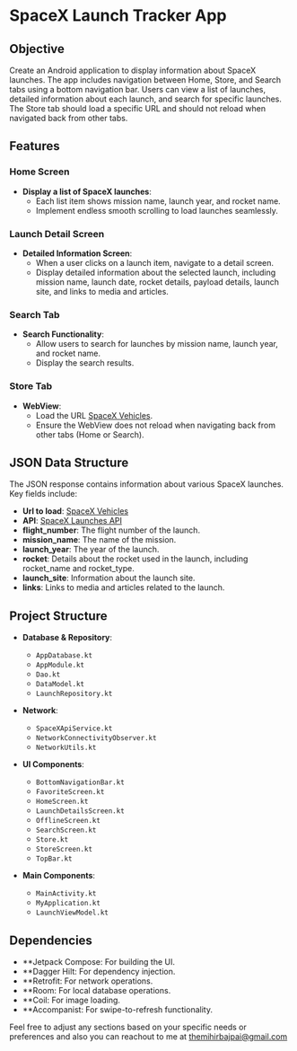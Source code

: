# SpaceX Launch Tracker App

## Objective

Create an Android application to display information about SpaceX launches. The app includes navigation between Home, Store, and Search tabs using a bottom navigation bar. Users can view a list of launches, detailed information about each launch, and search for specific launches. The Store tab should load a specific URL and should not reload when navigated back from other tabs.

## Features

### Home Screen
- **Display a list of SpaceX launches**: 
  - Each list item shows mission name, launch year, and rocket name.
  - Implement endless smooth scrolling to load launches seamlessly.

### Launch Detail Screen
- **Detailed Information Screen**:
  - When a user clicks on a launch item, navigate to a detail screen.
  - Display detailed information about the selected launch, including mission name, launch date, rocket details, payload details, launch site, and links to media and articles.

### Search Tab
- **Search Functionality**:
  - Allow users to search for launches by mission name, launch year, and rocket name.
  - Display the search results.

### Store Tab
- **WebView**:
  - Load the URL [SpaceX Vehicles](https://www.spacex.com/vehicles/falcon-9/).
  - Ensure the WebView does not reload when navigating back from other tabs (Home or Search).

## JSON Data Structure

The JSON response contains information about various SpaceX launches. Key fields include:
- **Url to load**: [SpaceX Vehicles](https://www.spacex.com/vehicles/falcon-9/)
- **API**: [SpaceX Launches API](https://api.spacexdata.com/v3/launches)
- **flight_number**: The flight number of the launch.
- **mission_name**: The name of the mission.
- **launch_year**: The year of the launch.
- **rocket**: Details about the rocket used in the launch, including rocket_name and rocket_type.
- **launch_site**: Information about the launch site.
- **links**: Links to media and articles related to the launch.

## Project Structure

- **Database & Repository**:
  - `AppDatabase.kt`
  - `AppModule.kt`
  - `Dao.kt`
  - `DataModel.kt`
  - `LaunchRepository.kt`

- **Network**:
  - `SpaceXApiService.kt`
  - `NetworkConnectivityObserver.kt`
  - `NetworkUtils.kt`

- **UI Components**:
  - `BottomNavigationBar.kt`
  - `FavoriteScreen.kt`
  - `HomeScreen.kt`
  - `LaunchDetailsScreen.kt`
  - `OfflineScreen.kt`
  - `SearchScreen.kt`
  - `Store.kt`
  - `StoreScreen.kt`
  - `TopBar.kt`

- **Main Components**:
  - `MainActivity.kt`
  - `MyApplication.kt`
  - `LaunchViewModel.kt`
 
## Dependencies
- **Jetpack Compose: For building the UI.
- **Dagger Hilt: For dependency injection.
- **Retrofit: For network operations.
- **Room: For local database operations.
- **Coil: For image loading.
- **Accompanist: For swipe-to-refresh functionality.


Feel free to adjust any sections based on your specific needs or preferences and also you can reachout to me at themihirbajpai@gmail.com
